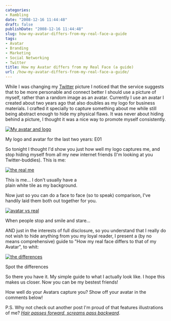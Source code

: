 ```yaml
---
categories:
- Rambling
date: "2008-12-16 11:44:48"
draft: false
publishDate: "2008-12-16 11:44:48"
slug: how-my-avatar-differs-from-my-real-face-a-guide
tags:
- Avatar
- Branding
- Marketing
- Social Networking
- Twitter
title: How my Avatar differs from my Real Face (a guide)
url: /how-my-avatar-differs-from-my-real-face-a-guide/
---
```

While I was changing my
[Twitter](http://twitter.com "what are you doing?") picture I noticed
that the service suggests that to be more personable and connect better
I should use a picture of myself, rather than a random image as an
avatar. Currently I use an avatar I created about two years ago that
also doubles as my logo for business materials. I crafted it specially
to capture something about me while still being abstract enough to hide
my physical flaws. It was never about hiding behind a picture, I thought
it was a nice way to promote myself consistently.

[![My avatar and
logo](//farm4.static.flickr.com/3102/3112390079_29d6ecdbca_o.png)](//www.flickr.com/photos/joshnunn/3112390079/ "My avatar and logo")

My logo and avatar for the last two years: E01

So tonight I thought I'd show you just how well my logo captures me, and
stop hiding myself from all my new internet friends (I'm looking at you
Twitter-buddies). This is me:

[![the real
me](//farm4.static.flickr.com/3231/3113220440_60938d0133_o.png)](//www.flickr.com/photos/joshnunn/3113220440/ "the real me")

This is me... I don't usually have a\
plain white tile as my background.

Now just so you can do a face to face (so to speak) comparison, I've
handily laid them both out together for you.

[![avatar vs
real](//farm4.static.flickr.com/3070/3113220282_e50a13b9ac_o.png)](//www.flickr.com/photos/joshnunn/3113220282/ "avatar vs real")

When people stop and smile and stare...

AND just in the interests of full disclosure, so you understand that I
really do not wish to hide anything from you my loyal reader, I present
a (by no means comprehensive) guide to "How my real face differs to that
of my Avatar", to whit:

[![the
differences](//farm4.static.flickr.com/3138/3112389993_4e9833b94a_o.png)](//www.flickr.com/photos/joshnunn/3112389993/ "differences")

Spot the differences

So there you have it. My simple guide to what I actually look like. I
hope this makes us closer. Now you can be my bestest friends!

How well do your Avatars capture you? Show off your avatar in the
comments below!

P.S. Why not check out another post I'm proud of that features
illustrations of me? *[Hair passes forward, screams pass
backward](//the.geekorium.com.au/hair-passes-forward-screams-pass-backward/)*.